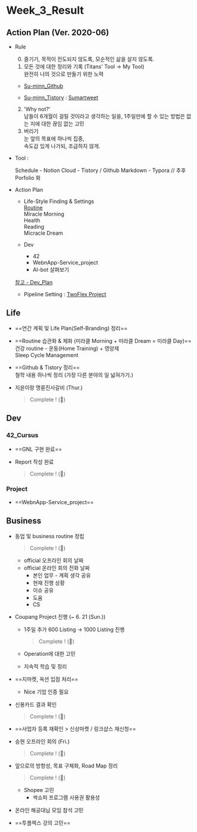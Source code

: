 

# Week_3_Result







## Action Plan (Ver. 2020-06)



- Rule

  0) 즐기기, 목적이 전도되지 않도록, 모순적인 삶을 살지 않도록.  
  1) 모든 것에 대한 정리와 기록 (Titans' Tool -> My Tool)  
  완전히 나의 것으로 만들기 위한 노력

  - [Su-minn_Github](https://github.com/Su-minn)

  - [Su-minn_Tistory](https://sumartweet.tistory.com/) : [Sumartweet](https://sumartweet.tistory.com/)

  2) 'Why not?'  
  남들이 6개월이 걸릴 것이라고 생각하는 일을, 1주일만에 할 수 있는 방법은 없는 지에 대한 끊임 없는 고민  
  3) 버리기  
  눈 앞의 목표에 하나씩 집중,   
  속도감 있게 나가되, 조급하지 않게.



- Tool : 

  Schedule - Notion
  Cloud - Tistory / Github
  Markdown - Typora
  // 추후 Porfolio 화

  

- Action Plan

  - Life-Style Finding & Settings  
    [Routine](/Users/sjeon/Desktop/For_min/Plan/Routine.md)  
    	Miracle Morning  
    	Health  
    	Reading  
    	Micracle Dream    

  - Dev
  
    - 42
    - WebnApp-Service_project
    - AI-bot 살펴보기
  
  [참고 - Dev_Plan](/Users/sjeon/Desktop/For_min/Dev_Place/Dev_plan.md)
      
  
    - Pipeline Setting
      : [TwoFlex Project](/Users/sjeon/Desktop/Online_Business/Mins_Business/Business_Starategy.md)





## Life



- ==연간 계획 및 Life Plan(Self-Branding) 정리==

- ==Routine 습관화 & 체화 (미라클 Morning + 미라클 Dream = 미라클 Day)==  
  건강 routine - 운동(Home Training) + 영양제   
  Sleep Cycle Management
  
- ==Github & Tistory 정리==  
  철학 내용 하나씩 정리 (가장 다른 분야의 일 넓혀가기.)
  
- 지윤이랑 명륜진사갈비 (Thur.)

  > Complete ! (🐥)







## Dev



### 42_Cursus

- ==GNL 구현 완료==
- Report 작성 완료  

  > Complete ! (🐥)



### Project

- ==WebnApp-Service_project==







## Business



- 동업 및 business routine 정립

  > Complete ! (🐥)

  - official 오프라인 회의 날짜
  - official 온라인 회의 전화 날짜
    - 본인 업무 - 계획 생각 공유
    - 현재 진행 상황
    - 이슈 공유
    - 도움
    - CS

- Coupang Project 진행  (~ 6. 21 (Sun.))   

  - 1주일 추가 600 Listing -> 1000 Listing 진행  

    > Complete ! (🐥)

  - Operation에 대한 고민

  - 지속적 학습 및 정리

- ==지마켓, 옥션 입점 처리==

  - Nice 기업 인증 필요

- 신용카드 결과 확인

  > Complete ! (🐥)

- ==사업자 등록 재확인 > 신상마켓 / 링크샵스 재신청==

- 승현 오프라인 회의 (Fri.)

  > Complete ! (🐥)

- 앞으로의 방항성, 목표 구체화, Road Map 정리
  
  > Complete ! (🐥)
  
  - Shopee 고민
    - 싹쇼피 프로그램 사용권 활용성
  
- 온라인 해공대님 모임 참석 고민

- ==투플렉스 강의 고민==